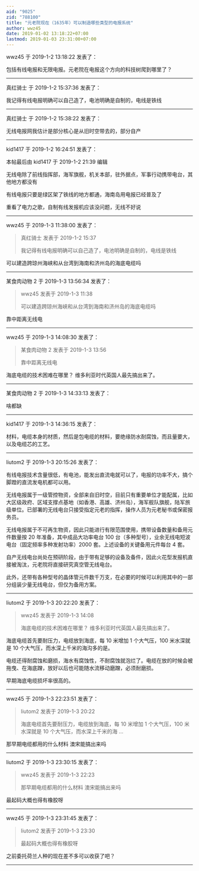 ```yaml
---
aid: "9025"
zid: "788100"
title: "元老院现在（1635年）可以制造哪些类型的电报系统"
author: wwz45
date: 2019-01-02 13:18:22+07:00
lastmod: 2019-01-03 23:31:00+07:00
---
```


wwz45 于 2019-1-2 13:18:22 发表了：

包括有线电报和无限电报。元老院在电报这个方向的科技树爬到哪里了？

---

真红骑士 于 2019-1-2 15:37:36 发表了：

我记得有线电报明确可以自己造了，电池明确是自制的，电线是铁线

---

真红骑士 于 2019-1-2 15:38:22 发表了：

无线电报网我估计是部分核心是从旧时空带去的，部分自产

---

kid1417 于 2019-1-2 16:24:51 发表了：

本帖最后由 kid1417 于 2019-1-2 21:39 编辑

无线电除了前线指挥部，海军旗舰，机关本部，驻外据点，军事行动携带电台，其他地方都没有

有线电报只要是绿区架了铁线的地方都通，海南岛用电报已经普及了

重看了电力之歌，自制有线发报机应该没问题，无线不好说

---

wwz45 于 2019-1-3 11:38:00 发表了：

> 真红骑士 发表于 2019-1-2 15:37
>
> 我记得有线电报明确可以自己造了，电池明确是自制的，电线是铁线

可以建造跨琼州海峡和从台湾到海南和济州岛的海底电缆吗

---

某食肉动物 2 于 2019-1-3 13:56:34 发表了：

> wwz45 发表于 2019-1-3 11:38
>
> 可以建造跨琼州海峡和从台湾到海南和济州岛的海底电缆吗

靠中距离无线电

---

wwz45 于 2019-1-3 14:08:30 发表了：

> 某食肉动物 2 发表于 2019-1-3 13:56
>
> 靠中距离无线电

海底电缆的技术困难在哪里？ 维多利亚时代英国人最先搞出来了。

---

某食肉动物 2 于 2019-1-3 14:33:13 发表了：

啥都缺

---

kid1417 于 2019-1-3 14:36:15 发表了：

材料，电缆本身的材质，然后是包电缆的材料，要绝缘防水耐腐蚀，而且量要大，以及电缆芯的工艺。

---

liutom2 于 2019-1-3 20:15:26 发表了：

有线电报技术含量很低，有电池，能发出直流电就可以了，电报的功率不大，搞个脚蹬的直流发电机都可以用。

无线电报属于一级管控物资，全部来自旧时空，目前只有重要单位才能配属，比如大区级政府、区域支撑点基地（如香港、高雄、济州岛），海军舰队旗舰，陆军旅级单位。已部署的无线电台只接受指定元老的指挥，操作人员为元老秘书或保密报务员。

无线电报属于不可再生物资，因此只能进行有限范围使用，携带设备数量和备用元件数量按 20 年准备，其中成品大功率电台 100 台（多种型号），业余无线电短波电台（固定频率多种发射功率）2000 套。上述设备的关键备用元件每台 4 套。

自产无线电台尚处在预研阶段，由于带有足够的设备及备件，因此火花型发报机直接被淘汰，元老院将直接研究真空管无线电台。

此外，还带有各种型号的晶体管元件数千万支，在必要的时候可以利用其中的一部分组装少量无线电台，但仅为备用方案。

---

liutom2 于 2019-1-3 20:22:20 发表了：

> wwz45 发表于 2019-1-3 14:08
>
> 海底电缆的技术困难在哪里？ 维多利亚时代英国人最先搞出来了。

海底电缆首先要耐压力，电缆放到海底，每 10 米增加 1 个大气压，100 米水深就是 10 个大气压，而水深上千米的海沟多的是。

电缆还得耐腐蚀和磨损，海水有腐蚀性，不耐腐蚀就泡烂了。电缆在放的时候会被拖曳、在海底蹭，放好以后也可能随水流移动磨蹭，必须耐磨损。

早期海底电缆损坏率很高的。

---

wwz45 于 2019-1-3 22:23:51 发表了：

> liutom2 发表于 2019-1-3 20:22
>
> 海底电缆首先要耐压力，电缆放到海底，每 10 米增加 1 个大气压，100 米水深就是 10 个大气压，而水深上千米的海 ...

那早期电缆都用的什么材料 澳宋能搞出来吗

---

liutom2 于 2019-1-3 23:30:15 发表了：

> wwz45 发表于 2019-1-3 22:23
>
> 那早期电缆都用的什么材料 澳宋能搞出来吗

最起码大概也得有橡胶呀

---

wwz45 于 2019-1-3 23:31:45 发表了：

> liutom2 发表于 2019-1-3 23:30
>
> 最起码大概也得有橡胶呀

之前委托荷兰人种的现在差不多可以收获了吧？

---
